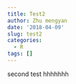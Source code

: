 ```yaml
---
title: Test2
author: Zhu mengyan
date: '2018-04-09'
slug: test2
categories:
  - R
tags: []
---
```



second test hhhhhhh
